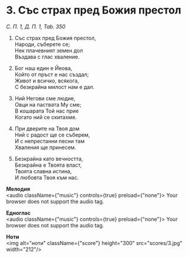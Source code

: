 # 3. Със страх пред Божия престол  

*С. П. 1, Д. П. 1, Tab. 350*  

1. Със страх пред Божия престол,  
Народи, съберете се;  
Нек плачевният земен дол  
Въздава с глас хваление.  

2. Бог наш един е Йеова,  
Който от пръст е нас създал;  
Живот и всичко, всякога,  
С безкрайна милост нам е дал.  

3. Ний Негови сме людие,  
Овци на паствата Му сме;  
В кошарата Той нас прие  
Когато ний се скитахме.  

4. При дверите на Твоя дом  
Ний с радост ще се съберем,  
И с непрестанни песни там  
Хваления ще принесем.  

5. Безкрайна като вечността,  
Безкрайна е Твоята власт,  
Твоята славна истина,  
И любовта Твоя към нас.  

__Мелодия__  
<audio className={"music"} controls={true} preload={"none"}><source src="mp3/3.mp3" type="audio/mpeg"/>
Your browser does not support the audio tag.
</audio>  

__Едноглас__  
<audio className={"music"} controls={true} preload={"none"}><source src="transp/3.mp3" type="audio/mpeg"/>
Your browser does not support the audio tag.
</audio>  

__Ноти__  
<img alt="ноти" className={"score"} height="300" src="scores/3.jpg" width="212"/>
